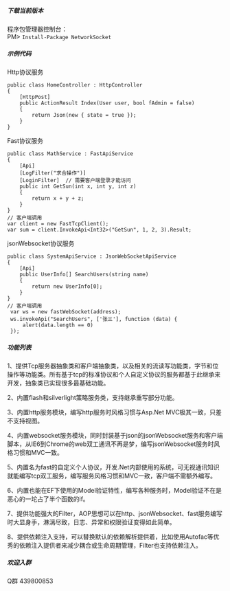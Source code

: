 ##### 下载当前版本
程序包管理器控制台：
<br>PM> `Install-Package NetworkSocket`

##### 示例代码
Http协议服务
```
public class HomeController : HttpController
{
    [HttpPost]
    public ActionResult Index(User user, bool fAdmin = false)
    {
        return Json(new { state = true });
    }
}
```
Fast协议服务
```
public class MathService : FastApiService
{
    [Api]
    [LogFilter("求合操作")]
    [LoginFilter]  // 需要客户端登录才能访问
    public int GetSun(int x, int y, int z)
    {
        return x + y + z;
    }
}
// 客户端调用
var client = new FastTcpClient();
var sum = client.InvokeApi<Int32>("GetSun", 1, 2, 3).Result;
```
jsonWebsocket协议服务
```
public class SystemApiService : JsonWebSocketApiService
{
    [Api]
    public UserInfo[] SearchUsers(string name)
    {
        return new UserInfo[0];
    }
}
// 客户端调用
 var ws = new fastWebSocket(address);
 ws.invokeApi("SearchUsers", ['张三'], function (data) {
     alert(data.length == 0)
 });
```
##### 功能列表
1、提供Tcp服务器抽象类和客户端抽象类，以及相关的流读写功能类，字节和位操作等功能类。所有基于tcp的标准协议和个人自定义协议的服务都基于此继承来开发，抽象类已实现很多最基础功能。

2、内置flash和silverlight策略服务类，支持继承重写部分功能。

3、内置http服务模块，编写http服务时风格习惯与Asp.Net MVC极其一致，只差不支持视图。

4、内置websocket服务模块，同时封装基于json的jsonWebsocket服务和客户端脚本，从IE6到Chrome的web双工通讯不再是梦，编写jsonWebsocket服务时风格习惯和MVC一致。

5、内置名为fast的自定义个人协议，开发.Net内部使用的系统，可无视通讯知识就能编写tcp双工服务，编写服务风格习惯和MVC一致，客户端不需额外编写。

6、内置也能在EF下使用的Model验证特性，编写各种服务时，Model验证不在是恶心的一坨占了半个函数的if。

7、提供功能强大的Filter，AOP思想可以在http、jsonWebsocket、fast服务编写时大显身手，淋漓尽致，日志、异常和权限验证变得如此简单。

8、提供依赖注入支持，可以替换默认的依赖解析提供着，比如使用Autofac等优秀的依赖注入提供者来减少耦合或生命周期管理，Filter也支持依赖注入。

##### 欢迎入群
Q群 439800853


 
